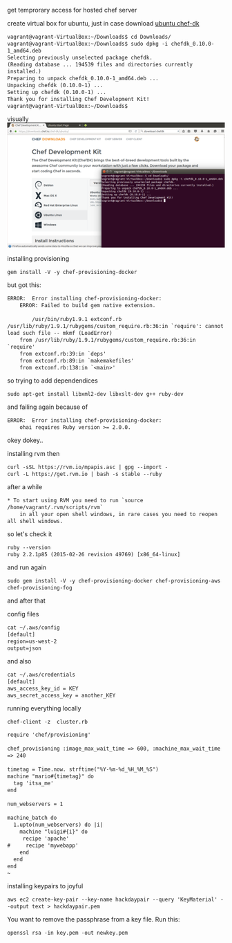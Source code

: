 get temprorary access for hosted chef server

create virtual box for ubuntu, just in case
download [ubuntu chef-dk](https://downloads.chef.io/chef-dk/ubuntu/)
```
vagrant@vagrant-VirtualBox:~/Downloads$ cd Downloads/
vagrant@vagrant-VirtualBox:~/Downloads$ sudo dpkg -i chefdk_0.10.0-1_amd64.deb
Selecting previously unselected package chefdk.
(Reading database ... 194539 files and directories currently installed.)
Preparing to unpack chefdk_0.10.0-1_amd64.deb ...
Unpacking chefdk (0.10.0-1) ...
Setting up chefdk (0.10.0-1) ...
Thank you for installing Chef Development Kit!
vagrant@vagrant-VirtualBox:~/Downloads$
```

visually ![screenshot](images/install-chef-dk.png)

installing provisioning
```
gem install -V -y chef-provisioning-docker
```

but got this:
```
ERROR:  Error installing chef-provisioning-docker:
	ERROR: Failed to build gem native extension.

        /usr/bin/ruby1.9.1 extconf.rb
/usr/lib/ruby/1.9.1/rubygems/custom_require.rb:36:in `require': cannot load such file -- mkmf (LoadError)
	from /usr/lib/ruby/1.9.1/rubygems/custom_require.rb:36:in `require'
	from extconf.rb:39:in `deps'
	from extconf.rb:89:in `makemakefiles'
	from extconf.rb:138:in `<main>'
```

so trying to add dependendices

```
sudo apt-get install libxml2-dev libxslt-dev g++ ruby-dev
```

and failing again because of
```
ERROR:  Error installing chef-provisioning-docker:
	ohai requires Ruby version >= 2.0.0.

```

okey dokey..

installing rvm then

```
curl -sSL https://rvm.io/mpapis.asc | gpg --import -
curl -L https://get.rvm.io | bash -s stable --ruby

```

after a while

```
* To start using RVM you need to run `source /home/vagrant/.rvm/scripts/rvm`
    in all your open shell windows, in rare cases you need to reopen all shell windows.
```

so let's check it

```
ruby --version
ruby 2.2.1p85 (2015-02-26 revision 49769) [x86_64-linux]
```

and run again

```
sudo gem install -V -y chef-provisioning-docker chef-provisioning-aws chef-provisioning-fog
```

and after that

config files

```
cat ~/.aws/config
[default]
region=us-west-2
output=json

```

and also

```
cat ~/.aws/credentials
[default]
aws_access_key_id = KEY
aws_secret_access_key = another_KEY

```

running everything locally
```
chef-client -z  cluster.rb
```

```
require 'chef/provisioning'

chef_provisioning :image_max_wait_time => 600, :machine_max_wait_time => 240

timetag = Time.now. strftime("%Y-%m-%d_%H_%M_%S")
machine "mario#{timetag}" do
  tag 'itsa_me'
end

num_webservers = 1

machine_batch do
  1.upto(num_webservers) do |i|
    machine "luigi#{i}" do
     recipe 'apache'
#     recipe 'mywebapp'
    end
  end
end
~        
```

installing keypairs to  joyful

```
aws ec2 create-key-pair --key-name hackdaypair --query 'KeyMaterial' --output text > hackdaypair.pem
```

You want to remove the passphrase from a key file. Run this:

```
openssl rsa -in key.pem -out newkey.pem
```
